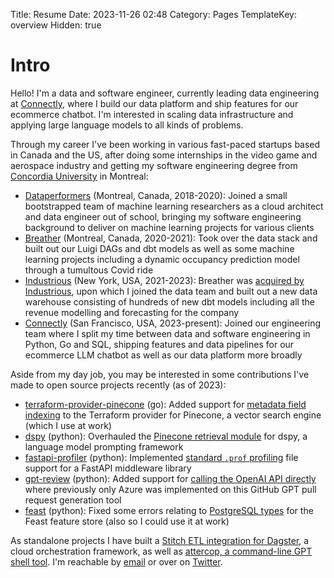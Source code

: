 Title: Resume
Date: 2023-11-26 02:48
Category: Pages
TemplateKey: overview
Hidden: true

# Intro

Hello! I'm a data and software engineer, currently leading data engineering at [Connectly](https://connectly.ai), where I build our data platform and ship features for our ecommerce chatbot. I'm interested in scaling data infrastructure and applying large language models to all kinds of problems.

Through my career I've been working in various fast-paced startups based in Canada and the US, after doing some internships in the video game and aerospace industry and getting my software engineering degree from [Concordia University](https://www.concordia.ca/academics/undergraduate/software-engineering.html) in Montreal:

- [Dataperformers](https://www.crunchbase.com/organization/dataperformers) (Montreal, Canada, 2018-2020): Joined a small bootstrapped team of machine learning researchers as a cloud architect and data engineer out of school, bringing my software engineering background to deliver on machine learning projects for various clients
- [Breather](https://breather.com) (Montreal, Canada, 2020-2021): Took over the data stack and built out our Luigi DAGs and dbt models as well as some machine learning projects including a dynamic occupancy prediction model through a tumultous Covid ride
- [Industrious](https://industriousoffice.com) (New York, USA, 2021-2023): Breather was [acquired by Industrious](https://www.industriousoffice.com/blog/industrious/industrious-acquires-key-assets-of-on-demand-workspace-platform-breather), upon which I joined the data team and built out a new data warehouse consisting of hundreds of new dbt models including all the revenue modelling and forecasting for the company
- [Connectly](https://connectly.ai) (San Francisco, USA, 2023-present): Joined our engineering team where I split my time between data and software engineering in Python, Go and SQL, shipping features and data pipelines for our ecommerce LLM chatbot as well as our data platform more broadly

Aside from my day job, you may be interested in some contributions I've made to open source projects recently (as of 2023):

- [terraform-provider-pinecone](https://github.com/biosugar0/terraform-provider-pinecone) (go): Added support for [metadata field indexing](https://github.com/biosugar0/terraform-provider-pinecone/pull/24) to the Terraform provider for Pinecone, a vector search engine (which I use at work)
- [dspy](https://github.com/stanfordnlp/dspy) (python): Overhauled the [Pinecone retrieval module](https://github.com/stanfordnlp/dspy/pull/148) for dspy, a language model prompting framework
- [fastapi-profiler](https://github.com/sunhailin-Leo/fastapi_profiler) (python): Implemented [standard `.prof` profiling](https://github.com/sunhailin-Leo/fastapi_profiler/pull/13) file support for a FastAPI middleware library
- [gpt-review](https://github.com/microsoft/gpt-review) (python): Added support for [calling the OpenAI API directly](https://github.com/microsoft/gpt-review/pull/85) where previously only Azure was implemented on this GitHub GPT pull request generation tool
- [feast](https://github.com/feast-dev/feast) (python): Fixed some errors relating to [PostgreSQL types](https://github.com/feast-dev/feast/pull/3634) for the Feast feature store (also so I could use it at work)

As standalone projects I have built a [Stitch ETL integration for Dagster](https://github.com/msnidal/dagster-stitch), a cloud orchestration framework, as well as [attercop, a command-line GPT shell tool](https://github.com/msnidal/attercop). I'm reachable by [email](mailto:mark.snidal@gmail.com) or over on [Twitter](https://www.twitter.com/marksnidal/).
